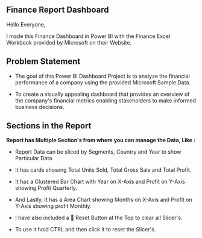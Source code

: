 ## Finance Report Dashboard

Hello Everyone,

I made this Finance Dashboard in Power BI with the Finance Excel Workbook provided by Microsoft on their Website.

## Problem Statement

- The goal of this Power BI Dashboard Project is to analyze the financial performance of a company using the provided Microsoft Sample Data.

- To create a visually appealing dashboard that provides an overview of the company's financial metrics enabling stakeholders to make informed business decisions.

## Sections in the Report

**Report has Multiple Section's from where you can manage the Data, Like :**

- Report Data can be sliced by Segments, Country and Year to show Particular Data.

- It has cards showing Total Units Sold, Total Gross Sale and Total Profit.

- It has a Clustered Bar Chart with Year on X-Axis and Profit on Y-Axis showing Profit Quarterly.

- And Lastly, It has a Area Chart showing Months on X-Axis and Profit on Y-Axis showing profit Monthly.

- I have also included a 🔄 Reset Button at the Top to clear all Slicer's.

- To use it hold CTRL and then click it to reset the Slicer's.


